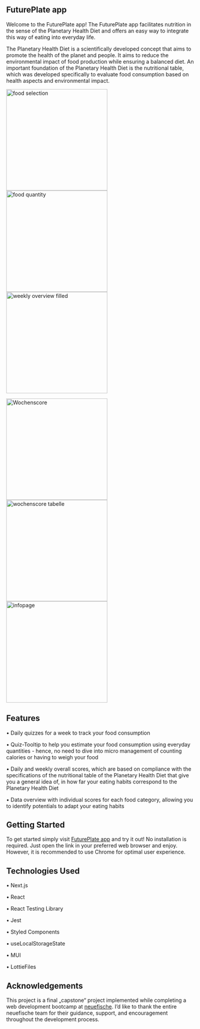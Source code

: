 ## FuturePlate app

Welcome to the FuturePlate app! The FuturePlate app facilitates nutrition in the sense of the Planetary Health Diet and offers an easy way to integrate this way of eating into everyday life.

The Planetary Health Diet is a scientifically developed concept that aims to promote the health of the planet and people. It aims to reduce the environmental impact of food production while ensuring a balanced diet. An important foundation of the Planetary Health Diet is the nutritional table, which was developed specifically to evaluate food consumption based on health aspects and environmental impact.

<img width="270" alt="food selection" src="https://user-images.githubusercontent.com/123627153/234046908-ae7d18ac-1114-44e4-a476-65678ccdb1f7.png"> <img width="270" alt="food quantity" src="https://user-images.githubusercontent.com/123627153/234046979-97d957b3-6a9f-412e-a981-36a44cd674df.png"> <img width="270" alt="weekly overview filled" src="https://user-images.githubusercontent.com/123627153/234047167-bef7544a-9bca-4c32-b3b7-993b4f70d629.png">

<img width="270" alt="Wochenscore" src="https://user-images.githubusercontent.com/123627153/234047266-d3e74b5f-9716-4f57-95cc-9b2b300049b0.png"> <img width="270" alt="wochenscore tabelle" src="https://user-images.githubusercontent.com/123627153/234047276-4548b914-41fe-4afe-aca6-6996f57beb68.png"> <img width="270" alt="infopage" src="https://user-images.githubusercontent.com/123627153/234048496-ac29403d-996c-42a4-8842-10d630a25dc7.png">


## Features

•	 Daily quizzes for a week to track your food consumption

•	Quiz-Tooltip to help you estimate your food consumption using everyday quantities - hence, no need to dive into micro management of counting calories or having to weigh your food

•	Daily and weekly overall scores, which are based on compliance with the specifications of the nutritional table of the Planetary Health Diet that give you a general idea of, in how far your eating habits correspond to the Planetary Health Diet

•	Data overview with individual scores for each food category, allowing you to identify potentials to adapt your eating habits 
  
  
## Getting Started

To get started simply visit [FuturePlate app](https://capstone-project-alinawinter.vercel.app/) and try it out! No installation is required. Just open the link in your preferred web browser and enjoy. However, it is recommended to use Chrome for optimal user experience.


## Technologies Used

•	Next.js 

•	React 

•	React Testing Library

•	Jest

•	Styled Components

•	useLocalStorageState

•	MUI

•	LottieFiles


## Acknowledgements

This project is a final „capstone“ project implemented while completing a web development bootcamp at [neuefische](https://www.neuefische.de/). I’d like to thank the entire neuefische team for their guidance, support, and encouragement throughout the development process.

